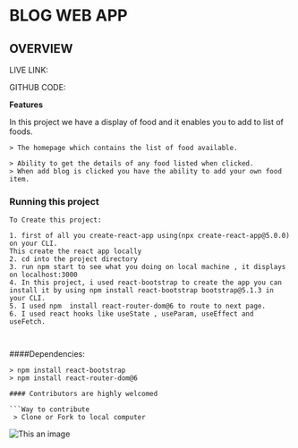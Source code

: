 # BLOG WEB APP
## OVERVIEW
LIVE LINK:

GITHUB CODE:

**Features**

In this project we have a display of food and it enables you to add to list of foods.
```
> The homepage which contains the list of food available.

> Ability to get the details of any food listed when clicked.
> When add blog is clicked you have the ability to add your own food item.

```



### Running this project
```
To Create this project:

1. first of all you create-react-app using(npx create-react-app@5.0.0) on your CLI.
This create the react app locally
2. cd into the project directory
3. run npm start to see what you doing on local machine , it displays on localhost:3000
4. In this project, i used react-bootstrap to create the app you can install it by using npm install react-bootstrap bootstrap@5.1.3 in your CLI.
5. I used npm  install react-router-dom@6 to route to next page.
6. I used react hooks like useState , useParam, useEffect and useFetch.
 


```
####Dependencies:
```
> npm install react-bootstrap
> npm install react-router-dom@6 

#### Contributors are highly welcomed

```Way to contribute
 > Clone or Fork to local computer

 ```
 ![This an image](https://123goodmorningquotes.com/wp-content/uploads/2020/05/Thank-You-GIF-1.gif)
 